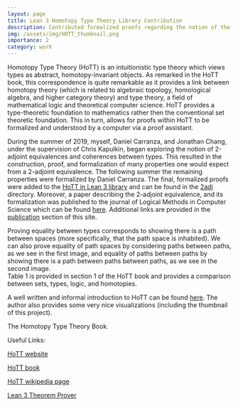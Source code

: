 ```yaml
---
layout: page
title: Lean 3 Homotopy Type Theory Library Contribution
description: Contributed formalized proofs regarding the notion of the 2-adjoint equivalence to the open source Homotopy Type Theory Library in Lean 3
img: /assets/img/HOTT_thumbnail.png
importance: 2
category: work
---
```


Homotopy Type Theory (HoTT) is an intuitionistic type theory which views types
as abstract, homotopy-invariant objects. As remarked in the HoTT book,
this correspondence is quite remarkable as it provides a link between
homotopy theory (which is related to algebraic topology, homological algebra, and higher category theory)
and type theory, a field of mathematical logic and theoretical computer science.
HoTT provides a type-theoretic foundation to
mathematics rather then the conventional set theoretic foundation.
This in turn, allows for proofs within HoTT to be formalized and
understood by a computer via a proof assistant.

During the summer of 2019, myself, Daniel Carranza, and Jonathan Chang, under the supervision of
Chris Kapulkin, began exploring the notion of 2-adjoint equivalences and coherences between types.
This resulted in the construction, proof, and formalization of many properties one would expect
from a 2-adjoint equivalence. The following summer the remaining properties were formalized by Daniel
Carranza. The final, formalized proofs were added to the
[HoTT in Lean 3 library](https://github.com/gebner/hott3) and can be found in
the [2adj](https://github.com/gebner/hott3/tree/master/src/hott/types/2_adj) directory.
Moreover, a paper describing the 2-adjoint equivalence, and its formalization was
published to the journal of Logical Methods in Computer Science which can be
found [here](https://lmcs.episciences.org/7124).
Additional links are provided in the [publication](https://ryansandford.github.io/publications/) section of this site.



<div class="row">
    <div class="col-sm-7 mt-3 mt-md-0">
        <img class="img-fluid rounded z-depth-1" src="{{ '/assets/img/homotopy.jpg' | relative_url }}" alt="" title="example image"/>
    </div>
    <div class="col-sm-5 mt-3 mt-md-0">
        <img class="img-fluid rounded z-depth-1" src="{{ '/assets/img/homotopyhomotopy.jpg' | relative_url }}" alt="" title="example image"/>
    </div>
</div>
<div class="caption">
    Proving equality between types corresponds to showing there is a path between spaces (more specifically,
      that the path space is inhabited). We can also prove equality of path
      spaces by considering paths between paths, as we see in the first image, and equality of
      paths between paths by showing there is a path between paths between paths, as we
      see in the second image.

</div>
<div class="row">
    <div class="col-sm mt-3 mt-md-0">
        <img class="img-fluid rounded z-depth-1" src="{{ '/assets/img/HoTT_table.png' | relative_url }}" alt="" title="example image"/>
    </div>
</div>
<div class="caption">
    Table 1 is provided in section 1 of the HoTT book and provides a comparison between sets, types, logic, and homotopies.
</div>

A well written and informal introduction to HoTT can be found [here](http://www.science4all.org/article/homotopy-type-theory/).
The author also provides some very nice visualizations (including the thumbnail of this project).

<div class="row justify-content-sm-center">
    <div class="col-sm-4 mt-3 mt-md-0">
        <img class="img-fluid rounded z-depth-1" src="{{ '/assets/img/Hott_book_cover.png' | relative_url }}" alt="" title="example image"/>
    </div>
</div>
<div class="caption">
    The Homotopy Type Theory Book.
</div>

Useful Links:

[HoTT website](https://homotopytypetheory.org)

[HoTT book](https://homotopytypetheory.org/book/)

[HoTT wikipedia page](https://en.wikipedia.org/wiki/Homotopy_type_theory)

[Lean 3 Theorem Prover](https://github.com/leanprover/lean)

